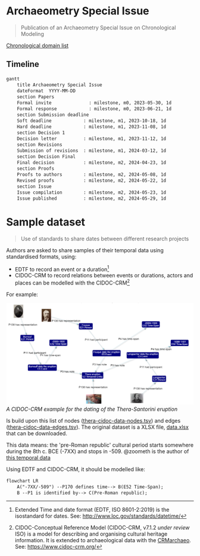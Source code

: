 # Archaeometry Special Issue
> Publication of an Archaeometry Special Issue on Chronological Modeling

[Chronological domain list](https://github.com/historical-time/caa23/issues/5)

## Timeline

```mermaid
gantt
    title Archaeometry Special Issue
    dateFormat  YYYY-MM-DD
    section Papers
    Formal invite              : milestone, m0, 2023-05-30, 1d
    Formal response            : milestone, m0, 2023-06-21, 1d
    section Submission deadline
    Soft deadline            : milestone, m1, 2023-10-18, 1d
    Hard deadline            : milestone, m1, 2023-11-08, 1d
    section Decision 1
    Decision letter          : milestone, m1, 2023-11-12, 1d
    section Revisions
    Submission of revisions	 : milestone, m1, 2024-03-12, 1d
    section Decision Final
    Final decision           : milestone, m2, 2024-04-23, 1d
    section Proofs
    Proofs to authors        : milestone, m2, 2024-05-08, 1d
    Revised proofs           : milestone, m2, 2024-05-22, 1d
    section Issue
    Issue compilation        : milestone, m2, 2024-05-23, 1d
    Issue published          : milestone, m2, 2024-05-29, 1d
```

# Sample dataset
> Use of standards to share dates between different research projects

Authors are asked to share samples of their temporal data using standardised formats, using:
- EDTF to record an event or a duration[^1]
- CIDOC-CRM to record relations between events or durations, actors and places can be modelled with the CIDOC-CRM[^2]

For example: 

<p>

<img src="https://github.com/historical-time/data-samples/blob/main/cidoc-crm/example-thera.png" width="600">
<em>A CIDOC-CRM example for the dating of the Thera-Santorini eruption</em>
</p


Is build upon this list of nodes ([thera-cidoc-data-nodes.tsv](https://github.com/historical-time/data-samples/blob/main/cidoc-crm/thera-cidoc-data-nodes.tsv)) and edges ([thera-cidoc-data-edges.tsv](https://github.com/historical-time/data-samples/blob/main/cidoc-crm/thera-cidoc-data-edges.tsv)). The original dataset is a XLSX file, [data.xlsx](https://github.com/eamena-project/eamena-arches-dev/blob/main/data/lod/data.xlsx) that can be downloaded. 

This data means: the 'pre-Roman republic' cultural period starts somewhere during the 8th c. BCE (-7XX) and stops in -509. @zoometh is the author of [this temporal data](https://github.com/historical-time/caa23/blob/main/archaeometry-si/samples/dataset.tsv)

Using EDTF and CIDOC-CRM, it should be modelled like:

```mermaid
flowchart LR
    A("-7XX/-509") --P170 defines time--> B(E52 Time-Span);
    B --P1 is identified by--> C(Pre-Roman republic);
```

[^1]: Extended Time and date format (EDTF, ISO 8601-2:2019) is the isostandard for dates. See: http://www.loc.gov/standards/datetime/
[^2]: CIDOC-Conceptual Reference Model (CIDOC-CRM, v7.1.2 *under review* ISO) is a model for describing and organising cultural heritage information. It is extended to archaeological data with the [CRMarchaeo](https://www.cidoc-crm.org/crmarchaeo/home-3). See: https://www.cidoc-crm.org/
